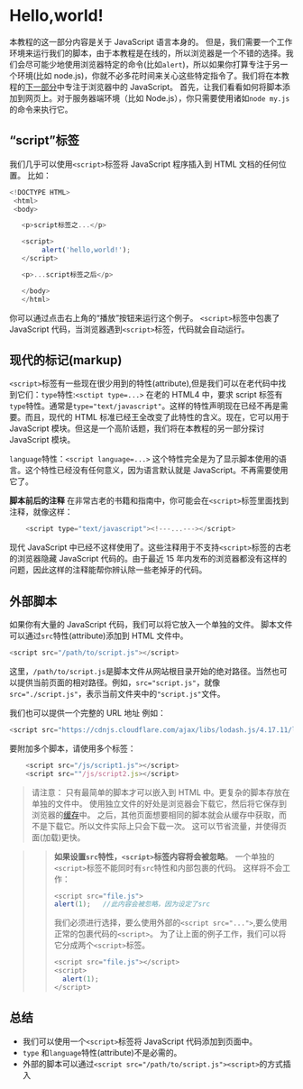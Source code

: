 # Hello,world!

本教程的这一部分内容是关于 JavaScript 语言本身的。
但是，我们需要一个工作环境来运行我们的脚本，由于本教程是在线的，所以浏览器是一个不错的选择。我们会尽可能少地使用浏览器特定的命令(比如`alert`)，所以如果你打算专注于另一个环境(比如 node.js)，你就不必多花时间来关心这些特定指令了。我们将在本教程的[下一部分](https://zh.javascript.info/ui)中专注于浏览器中的 JavaScript。
首先，让我们看看如何将脚本添加到网页上。对于服务器端环境（比如 Node.js），你只需要使用诸如`node my.js`的命令来执行它。

## “script”标签

我们几乎可以使用`<script>`标签将 JavaScript 程序插入到 HTML 文档的任何位置。
比如：

```js
<!DOCTYPE HTML>
 <html>
 <body>

   <p>script标签之...</p>

   <script>
        alert('hello,world!');
   </script>

   <p>...script标签之后</p>

   </body>
   </html>
```

你可以通过点击右上角的“播放”按钮来运行这个例子。
`<script>`标签中包裹了 JavaScript 代码，当浏览器遇到`<script>`标签，代码就会自动运行。

## 现代的标记(markup)

`<script>`标签有一些现在很少用到的特性(attribute),但是我们可以在老代码中找到它们：`type`特性:`<sctipt type=...>`
在老的 HTML4 中，要求 script 标签有`type`特性。通常是`type="text/javascript"`。这样的特性声明现在已经不再是需要。而且，现代的 HTML 标准已经王全改变了此特性的含义。现在，它可以用于 JavaScript 模块。但这是一个高阶话题，我们将在本教程的另一部分探讨 JavaScript 模块。

`language`特性：`<script language=...>`
这个特性完全是为了显示脚本使用的语言。这个特性已经没有任何意义，因为语言默认就是 JavaScript。不再需要使用它了。

**脚本前后的注释**
在非常古老的书籍和指南中，你可能会在`<script>`标签里面找到注释，就像这样：

```js
    <script type="text/javascript"><!---...---></script>
```

现代 JavaScript 中已经不这样使用了。这些注释用于不支持`<script>`标签的古老的浏览器隐藏 JavaScript 代码的。由于最近 15 年内发布的浏览器都没有这样的问题，因此这样的注释能帮你辨认除一些老掉牙的代码。

## 外部脚本

如果你有大量的 JavaScript 代码，我们可以将它放入一个单独的文件。
脚本文件可以通过`src`特性(attribute)添加到 HTML 文件中。

```js
<script src="/path/to/script.js"></script>
```

这里，`/path/to/script.js`是脚本文件从网站根目录开始的绝对路径。当然也可以提供当前页面的相对路径。例如，`src="script.js"`，就像`src="./script.js"`，表示当前文件夹中的`"script.js"`文件。

我们也可以提供一个完整的 URL 地址 例如：

```js
<script src="https://cdnjs.cloudflare.com/ajax/libs/lodash.js/4.17.11/lodash.js"></script>
```

要附加多个脚本，请使用多个标签：

```js
    <script src="/js/script1.js"></script>
    <script src=""/js/script2.js></script>
```

> 请注意：
> 只有最简单的脚本才可以嵌入到 HTML 中。更复杂的脚本存放在单独的文件中。
> 使用独立文件的好处是浏览器会下载它，然后将它保存到浏览器的[缓存](https://en.wikipedia.org/wiki/Web_cache)中。
> 之后，其他页面想要相同的脚本就会从缓存中获取，而不是下载它。所以文件实际上只会下载一次。
> 这可以节省流量，并使得页面(加载)更快。

> > **如果设置`src`特性，`<script>`标签内容将会被忽略**。
> > 一个单独的`<script>`标签不能同时有`src`特性和内部包裹的代码。
> > 这样将不会工作：
> >
> > ```js
> > <script src="file.js">
> > alert(1);   //此内容会被忽略，因为设定了src
> > ```
> >
> > 我们必须进行选择，要么使用外部的`<script src="...">`,要么使用正常的包裹代码的`<script>`。
> > 为了让上面的例子工作，我们可以将它分成两个`<script>`标签。
> >
> > ```js
> > <script src="file.js"></script>
> > <script>
> >   alert(1);
> > </script>
> > ```

## 总结

- 我们可以使用一个`<script>`标签将 JavaScript 代码添加到页面中。
- `type` 和`language`特性(attribute)不是必需的。
- 外部的脚本可以通过`<script src="/path/to/script.js"><script>`的方式插入
